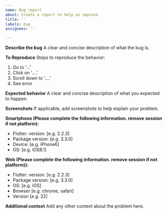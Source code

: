 ```yaml
---
name: Bug report
about: Create a report to help us improve
title: ''
labels: bug
assignees: ''

---
```


**Describe the bug**
A clear and concise description of what the bug is.

**To Reproduce**
Steps to reproduce the behavior:
1. Go to '...'
2. Click on '....'
3. Scroll down to '....'
4. See error

**Expected behavior**
A clear and concise description of what you expected to happen.

**Screenshots**
If applicable, add screenshots to help explain your problem.

**Smartphone (Please complete the following information. remove session if not platform):**
 - Flutter: version: [e.g. 2.2.3]
 - Package version: [e.g. 3.3.0]
 - Device: [e.g. iPhone6]
 - OS: [e.g. iOS8.1]

**Web (Please complete the following information. remove session if not platform)):**
 - Flutter: version: [e.g. 2.2.3]
 - Package version: [e.g. 3.3.0]
 - OS: [e.g. iOS]
 - Browser [e.g. chrome, safari]
 - Version [e.g. 22]

**Additional context**
Add any other context about the problem here.
